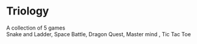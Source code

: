 # Triology
A collection of 5 games  
Snake and Ladder,
Space Battle,
Dragon Quest,
Master mind ,
Tic Tac Toe

